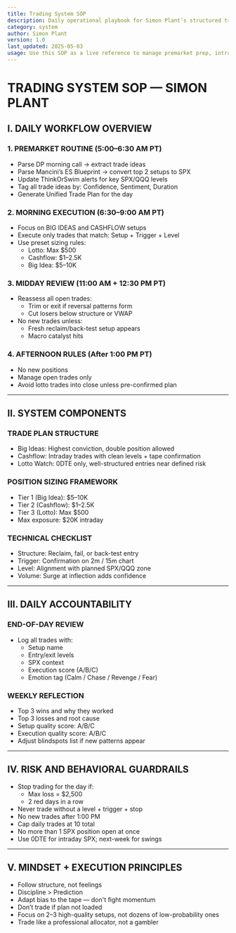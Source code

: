 ```yaml
---
title: Trading System SOP
description: Daily operational playbook for Simon Plant’s structured trading workflow
category: system
author: Simon Plant
version: 1.0
last_updated: 2025-05-03
usage: Use this SOP as a live reference to manage premarket prep, intraday execution, and postmarket review
---
```


# TRADING SYSTEM SOP — SIMON PLANT

## I. DAILY WORKFLOW OVERVIEW

### 1. PREMARKET ROUTINE (5:00–6:30 AM PT)
- Parse DP morning call → extract trade ideas
- Parse Mancini’s ES Blueprint → convert top 2 setups to SPX
- Update ThinkOrSwim alerts for key SPX/QQQ levels
- Tag all trade ideas by: Confidence, Sentiment, Duration
- Generate Unified Trade Plan for the day

### 2. MORNING EXECUTION (6:30–9:00 AM PT)
- Focus on BIG IDEAS and CASHFLOW setups
- Execute only trades that match: Setup + Trigger + Level
- Use preset sizing rules:
  - Lotto: Max $500
  - Cashflow: $1–2.5K
  - Big Idea: $5–10K

### 3. MIDDAY REVIEW (11:00 AM + 12:30 PM PT)
- Reassess all open trades:
  - Trim or exit if reversal patterns form
  - Cut losers below structure or VWAP
- No new trades unless:
  - Fresh reclaim/back-test setup appears
  - Macro catalyst hits

### 4. AFTERNOON RULES (After 1:00 PM PT)
- No new positions
- Manage open trades only
- Avoid lotto trades into close unless pre-confirmed plan

---

## II. SYSTEM COMPONENTS

### TRADE PLAN STRUCTURE
- Big Ideas: Highest conviction, double position allowed
- Cashflow: Intraday trades with clean levels + tape confirmation
- Lotto Watch: 0DTE only, well-structured entries near defined risk

### POSITION SIZING FRAMEWORK
- Tier 1 (Big Idea): $5–10K
- Tier 2 (Cashflow): $1–2.5K
- Tier 3 (Lotto): Max $500
- Max exposure: $20K intraday

### TECHNICAL CHECKLIST
- Structure: Reclaim, fail, or back-test entry
- Trigger: Confirmation on 2m / 15m chart
- Level: Alignment with planned SPX/QQQ zone
- Volume: Surge at inflection adds confidence

---

## III. DAILY ACCOUNTABILITY

### END-OF-DAY REVIEW
- Log all trades with:
  - Setup name
  - Entry/exit levels
  - SPX context
  - Execution score (A/B/C)
  - Emotion tag (Calm / Chase / Revenge / Fear)

### WEEKLY REFLECTION
- Top 3 wins and why they worked
- Top 3 losses and root cause
- Setup quality score: A/B/C
- Execution quality score: A/B/C
- Adjust blindspots list if new patterns appear

---

## IV. RISK AND BEHAVIORAL GUARDRAILS

- Stop trading for the day if:
  - Max loss = $2,500
  - 2 red days in a row
- Never trade without a level + trigger + stop
- No new trades after 1:00 PM
- Cap daily trades at 10 total
- No more than 1 SPX position open at once
- Use 0DTE for intraday SPX; next-week for swings

---

## V. MINDSET + EXECUTION PRINCIPLES

- Follow structure, not feelings
- Discipline > Prediction
- Adapt bias to the tape — don't fight momentum
- Don’t trade if plan not loaded
- Focus on 2–3 high-quality setups, not dozens of low-probability ones
- Trade like a professional allocator, not a gambler